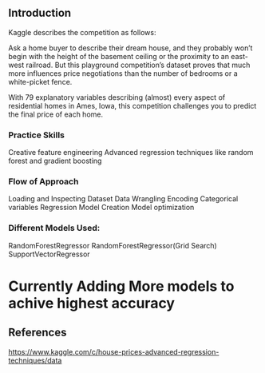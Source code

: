 ## Introduction
Kaggle describes the competition as follows:

Ask a home buyer to describe their dream house, and they probably won’t begin with the height of the basement ceiling or the proximity to an east-west railroad. But this playground competition’s dataset proves that much more influences price negotiations than the number of bedrooms or a white-picket fence.

With 79 explanatory variables describing (almost) every aspect of residential homes in Ames, Iowa, this competition challenges you to predict the final price of each home.

### Practice Skills
Creative feature engineering
Advanced regression techniques like random forest and gradient boosting

### Flow of Approach
Loading and Inspecting Dataset
Data Wrangling
Encoding Categorical variables
Regression Model Creation
Model optimization

### Different Models Used:
RandomForestRegressor
RandomForestRegressor(Grid Search)
SupportVectorRegressor
# Currently Adding More models to achive highest accuracy

## References

https://www.kaggle.com/c/house-prices-advanced-regression-techniques/data
